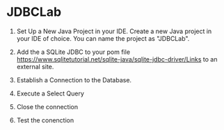 # JDBCLab

1. Set Up a New Java Project in your IDE.
Create a new Java project in your IDE of choice. You can name the project as "JDBCLab".

2. Add the a SQLite JDBC to your pom file https://www.sqlitetutorial.net/sqlite-java/sqlite-jdbc-driver/Links to an external site.
3. Establish a Connection to the Database.
4. Execute a Select Query
5. Close the connection
6. Test the conenction